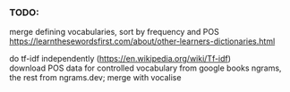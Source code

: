 ### TODO:  
merge defining vocabularies, sort by frequency and POS  
https://learnthesewordsfirst.com/about/other-learners-dictionaries.html  

do tf-idf independently (https://en.wikipedia.org/wiki/Tf-idf)  
download POS data for controlled vocabulary from google books ngrams, the rest from ngrams.dev; merge with vocalise  
